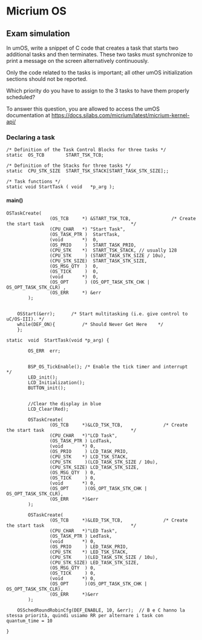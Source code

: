 # Micrium OS


## Exam simulation

In umOS, write a snippet of C code that creates a task that starts two additional tasks and then terminates. These two tasks must synchronize to print a message on the screen alternatively continuously.

Only the code related to the tasks is important; all other umOS initialization sections should not be reported.

Which priority do you have to assign to the 3 tasks to have them properly scheduled?

To answer this question, you are allowed to access the umOS documentation at https://docs.silabs.com/micrium/latest/micrium-kernel-api/  


### Declaring a task
```
/* Definition of the Task Control Blocks for three tasks */
static  OS_TCB        START_TSK_TCB;

/* Definition of the Stacks for three tasks */
static  CPU_STK_SIZE  START_TSK_STACK[START_TASK_STK_SIZE];;

/* Task functions */
static void StartTask ( void   *p_arg );
```


#### main()
``` 
OSTaskCreate(
				(OS_TCB     *) &START_TSK_TCB,               /* Create the start task                                */
				(CPU_CHAR   *) "Start Task",
				(OS_TASK_PTR )  StartTask,
				(void       *)  0,
				(OS_PRIO     )  START_TASK_PRIO,
				(CPU_STK    *)  START_TSK_STACK, // usually 128
				(CPU_STK     ) (START_TASK_STK_SIZE / 10u),
				(CPU_STK_SIZE)  START_TASK_STK_SIZE,
				(OS_MSG_QTY  )  0,
				(OS_TICK     )  0,
				(void       *)  0,
				(OS_OPT      ) (OS_OPT_TASK_STK_CHK | OS_OPT_TASK_STK_CLR) ,
				(OS_ERR     *) &err
		);


	OSStart(&err);      /* Start multitasking (i.e. give control to uC/OS-III). */
    while(DEF_ON){			/* Should Never Get Here	*/
    };
```



```
static  void  StartTask(void *p_arg) {
	
		OS_ERR  err;

	
		BSP_OS_TickEnable(); /* Enable the tick timer and interrupt                  */
		LED_init(); 
		LCD_Initialization();
		BUTTON_init();

	
		//Clear the display in blue
		LCD_Clear(Red);
	
		OSTaskCreate(
				(OS_TCB     *)&LCD_TSK_TCB,               /* Create the start task                                */
				(CPU_CHAR   *)"LCD Task",
				(OS_TASK_PTR ) LcdTask,
				(void       *) 0,
				(OS_PRIO     ) LCD_TASK_PRIO,
				(CPU_STK    *) LCD_TSK_STACK,
				(CPU_STK     )(LCD_TASK_STK_SIZE / 10u),
				(CPU_STK_SIZE) LCD_TASK_STK_SIZE,
				(OS_MSG_QTY  ) 0,
				(OS_TICK     ) 0,
				(void       *) 0,
				(OS_OPT      )(OS_OPT_TASK_STK_CHK | OS_OPT_TASK_STK_CLR),
				(OS_ERR     *)&err
		);
				
		OSTaskCreate(
				(OS_TCB     *)&LED_TSK_TCB,               /* Create the start task                                */
				(CPU_CHAR   *)"LED Task",
				(OS_TASK_PTR ) LedTask,
				(void       *) 0,
				(OS_PRIO     ) LED_TASK_PRIO,
				(CPU_STK    *) LED_TSK_STACK,
				(CPU_STK     )(LED_TASK_STK_SIZE / 10u),
				(CPU_STK_SIZE) LED_TASK_STK_SIZE,
				(OS_MSG_QTY  ) 0,
				(OS_TICK     ) 0,
				(void       *) 0,
				(OS_OPT      )(OS_OPT_TASK_STK_CHK | OS_OPT_TASK_STK_CLR),
				(OS_ERR     *)&err
		);

    OSSchedRoundRobinCfg(DEF_ENABLE, 10, &err);  // B e C hanno la stessa priorità, quindi usiamo RR per alternare i task con quantum_time = 10

}
```

